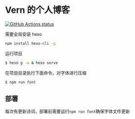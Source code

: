 # Vern 的个人博客

[![GitHub Actions status](https://github.com/tkvern/blog-source/workflows/Deploy%20CI/badge.svg)](https://github.com/tkvern/blog-source)

需要全局安装 hexo

```bash
npm install hexo-cli -g
```

运行项目

```bash
$ hexo g -w & hexo serve
```

在项目目录执行下面命令，对字体进行压缩

```bash
$ npm run font
```

## 部署
每次有更新诗词，部署前需要运行`npm run font`确保字体文件更新